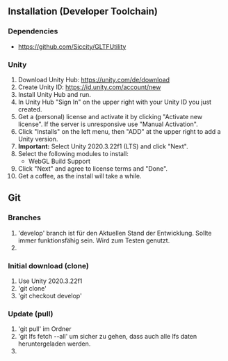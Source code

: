 ## Installation (Developer Toolchain)

### Dependencies
- https://github.com/Siccity/GLTFUtility



### Unity

1. Download Unity Hub: https://unity.com/de/download
2. Create Unity ID: https://id.unity.com/account/new
3. Install Unity Hub and run.
4. In Unity Hub "Sign In" on the upper right with your Unity ID you just created.
5. Get a (personal) license and activate it by clicking "Activate new license". If the server is unresponsive use "Manual Activation".
6. Click "Installs" on the left menu, then "ADD" at the upper right to add a Unity version.
7. <b>Important:</b> Select Unity 2020.3.22f1 (LTS) and click "Next".
8. Select the following modules to install:
   - WebGL Build Support
9. Click "Next" and agree to license terms and "Done".
10. Get a coffee, as the install will take a while.

## Git 

### Branches

1. 'develop' branch ist für den Aktuellen Stand der Entwicklung. Sollte immer funktionsfähig sein. Wird zum Testen genutzt.
2. 


### Initial download (clone)

1. Use Unity 2020.3.22f1
2. 'git clone'
3. 'git checkout develop'

### Update (pull)
1. 'git pull' im Ordner
2. 'git lfs fetch --all' um sicher zu gehen, dass auch alle lfs daten heruntergeladen werden.
3. 
